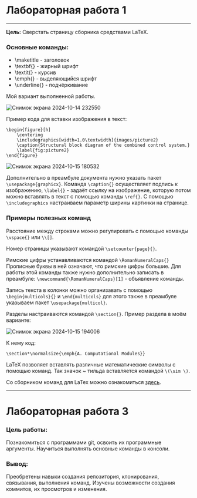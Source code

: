 # Лабораторная работа 1

---

**Цель:** Сверстать страницу сборника средствами LaTeX.

### Основные команды:

 * \maketitle - заголовок
 * \textbf{} - жирный шрифт
 * \textit{} - курсив
 * \emph{} - выделяющийся шрифт
 * \underline{} - подчёркивание

Мой вариант выполненной работы.


![Снимок экрана 2024-10-14 232550](https://github.com/user-attachments/assets/49385e20-7d2d-4fcb-a426-44fdc5661964)

Пример кода для вставки изображения в текст:
```
\begin{figure}[h]
    \centering
    \includegraphics[width=1.0\textwidth]{images/picture2}
    \caption{Structural block diagram of the combined control system.}
    \label{fig:picture2}
\end{figure}
```

![Снимок экрана 2024-10-15 180532](https://github.com/user-attachments/assets/edac474e-3d27-41ac-afb4-ef285102c388)



Дополнительно в преамбуле документа нужно указать пакет `\usepackage{graphicx}`. Команда `\caption{}` осуществляет подпись к изображению, `\label{}` - задаёт ссылку на изображение, которую потом можно вставлять в текст с помощью команды `\ref{}`. С помощью `\includegraphics` настраиваем параметр ширины картинки на странице.

### Примеры полезных команд

Расстояние между строками можно регулировать с помощью команды `\vspace{}` или `\\[]`.

Номер страницы указывают командой `\setcounter{page}{}`.

Римские цифры устанавливаются командой `\RomanNumeralCaps{}` Прописные буквы в ней означают, что римские цифры большие. Для работы этой команды также нужно дополнительно записать в преамбуле: `\newcommand{\RomanNumeralCaps}[1]` - объявление команды.

Запись текста в колонки можно организавать с помощью `\begin{multicols}{}` и `\end{multicols}` для этого также в преамбуле указываем пакет `\usepackage{multicol}`.

Разделы настраиваются командой `\section{}`. Пример раздела в моём варианте:

![Снимок экрана 2024-10-15 194006](https://github.com/user-attachments/assets/aef8a3e3-3375-4f23-8341-41027900884f)


К нему код:

`\section*\normalsize{\emph{A. Computational Modules}}`

LaTeX позволяет вставлять различные математические символы с помощью команд. Так значок ~ тильда вставляется командой `\(\sim \)`.

Со сборником команд для LaTex можно ознакомиться [здесь](https://grammarware.net/text/syutkin/TextInLaTeX.pdf).

---

# Лабораторная работа 3

### Цель работы:

Познакомиться с программами git, освоить их программные аргументы. Научиться выполнять основные команды в консоли.

### Вывод:

Преобретены навыки создания репозитория, клонирования, связывания, выполнения команд. Изучены возможности создания коммитов, их просмотров и изменения.
